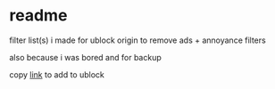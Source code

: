 # readme
filter list(s) i made for ublock origin to remove ads + annoyance filters

also because i was bored and for backup

copy [link](https://raw.githubusercontent.com/blorborb/filterlist/refs/heads/main/borblist) to add to ublock
